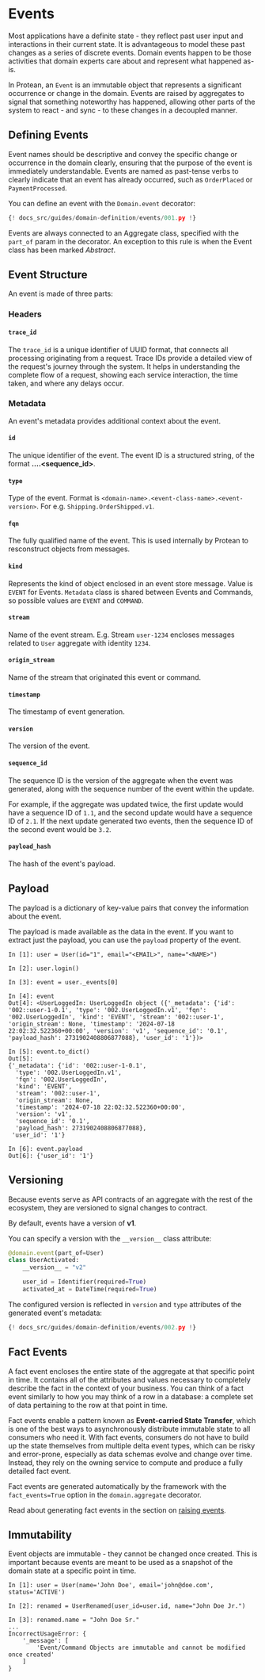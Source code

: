 # Events

Most applications have a definite state - they reflect past user input and
interactions in their current state. It is advantageous to model these past
changes as a series of discrete events. Domain events happen to be those
activities that domain experts care about and represent what happened as-is.

In Protean, an `Event` is an immutable object that represents a significant
occurrence or change in the domain. Events are raised by aggregates to signal
that something noteworthy has happened, allowing other parts of the system to
react - and sync - to these changes in a decoupled manner.

## Defining Events

Event names should be descriptive and convey the specific change or occurrence
in the domain clearly, ensuring that the purpose of the event is immediately
understandable.  Events are named as past-tense verbs to clearly indicate
that an event has already occurred, such as `OrderPlaced` or `PaymentProcessed`.

You can define an event with the `Domain.event` decorator:

```python hl_lines="14-16 19-22 31-33 35-38"
{! docs_src/guides/domain-definition/events/001.py !}
```

Events are always connected to an Aggregate class, specified with the
`part_of` param in the decorator. An exception to this rule is when the
Event class has been marked _Abstract_.


## Event Structure

An event is made of three parts:

### Headers

#### `trace_id`

The `trace_id` is a unique identifier of UUID format, that connects all
processing originating from a request. Trace IDs provide a detailed view of
the request's journey through the system. It helps in understanding the
complete flow of a request, showing each service interaction, the time taken,
and where any delays occur.

### Metadata

An event's metadata provides additional context about the event.

#### `id`

The unique identifier of the event. The event ID is a structured string, of the
format **<domain>.<aggregate>.<version>.<aggregate-id>.<sequence_id>**.

#### `type`

Type of the event. Format is `<domain-name>.<event-class-name>.<event-version>`.
For e.g. `Shipping.OrderShipped.v1`.

#### `fqn`

The fully qualified name of the event. This is used internally by Protean
to resconstruct objects from messages.

#### `kind`

Represents the kind of object enclosed in an event store message. Value is
`EVENT` for Events. `Metadata` class is shared between Events and Commands, so
possible values are `EVENT` and `COMMAND`.

#### `stream`

Name of the event stream. E.g. Stream `user-1234` encloses messages related to
`User` aggregate with identity `1234`.

#### `origin_stream`

Name of the stream that originated this event or command.

#### `timestamp`

The timestamp of event generation.

#### `version`

The version of the event.

#### `sequence_id`

The sequence ID is the version of the aggregate when the event was generated,
along with the sequence number of the event within the update.

For example, if the aggregate was updated twice, the first update would have a
sequence ID of `1.1`, and the second update would have a sequence ID of `2.1`.
If the next update generated two events, then the sequence ID of the second
event would be `3.2`.

#### `payload_hash`

The hash of the event's payload.

## Payload

The payload is a dictionary of key-value pairs that convey the information
about the event.

The payload is made available as the data in the event. If
you want to extract just the payload, you can use the `payload` property
of the event.

```shell hl_lines="22 24-25"
In [1]: user = User(id="1", email="<EMAIL>", name="<NAME>")

In [2]: user.login()

In [3]: event = user._events[0]

In [4]: event
Out[4]: <UserLoggedIn: UserLoggedIn object ({'_metadata': {'id': '002::user-1-0.1', 'type': '002.UserLoggedIn.v1', 'fqn': '002.UserLoggedIn', 'kind': 'EVENT', 'stream': '002::user-1', 'origin_stream': None, 'timestamp': '2024-07-18 22:02:32.522360+00:00', 'version': 'v1', 'sequence_id': '0.1', 'payload_hash': 2731902408806877088}, 'user_id': '1'})>

In [5]: event.to_dict()
Out[5]: 
{'_metadata': {'id': '002::user-1-0.1',
  'type': '002.UserLoggedIn.v1',
  'fqn': '002.UserLoggedIn',
  'kind': 'EVENT',
  'stream': '002::user-1',
  'origin_stream': None,
  'timestamp': '2024-07-18 22:02:32.522360+00:00',
  'version': 'v1',
  'sequence_id': '0.1',
  'payload_hash': 2731902408806877088},
 'user_id': '1'}

In [6]: event.payload
Out[6]: {'user_id': '1'}
```

## Versioning

Because events serve as API contracts of an aggregate with the rest of the
ecosystem, they are versioned to signal changes to contract.

By default, events have a version of **v1**.

You can specify a version with the `__version__` class attribute:

```python hl_lines="3"
@domain.event(part_of=User)
class UserActivated:
    __version__ = "v2"

    user_id = Identifier(required=True)
    activated_at = DateTime(required=True)
```

The configured version is reflected in `version` and `type` attributes of the
generated event's metadata:

```python hl_lines="32 49 55 70 76"
{! docs_src/guides/domain-definition/events/002.py !}
```

## Fact Events

A fact event encloses the entire state of the aggregate at that specific point
in time. It contains all of the attributes and values necessary to completely
describe the fact in the context of your business. You can think of a fact
event similarly to how you may think of a row in a database: a complete set of
data pertaining to the row at that point in time.

Fact events enable a pattern known as **Event-carried State Transfer**, which is
one of the best ways to asynchronously distribute immutable state to all
consumers who need it. With fact events, consumers do not have to build up the
state themselves from multiple delta event types, which can be risky and
error-prone, especially as data schemas evolve and change over time. Instead,
they rely on the owning service to compute and produce a fully detailed fact
event.

Fact events are generated automatically by the framework with the
`fact_events=True` option in the `domain.aggregate` decorator.

Read about generating fact events in the section on
[raising events](../domain-behavior/raising-events.md#fact-events).

## Immutability

Event objects are immutable - they cannot be changed once created. This is
important because events are meant to be used as a snapshot of the domain
state at a specific point in time.

```shell hl_lines="5 7-11"
In [1]: user = User(name='John Doe', email='john@doe.com', status='ACTIVE')

In [2]: renamed = UserRenamed(user_id=user.id, name="John Doe Jr.")

In [3]: renamed.name = "John Doe Sr."
...
IncorrectUsageError: {
    '_message': [
        'Event/Command Objects are immutable and cannot be modified once created'
    ]
}
```
